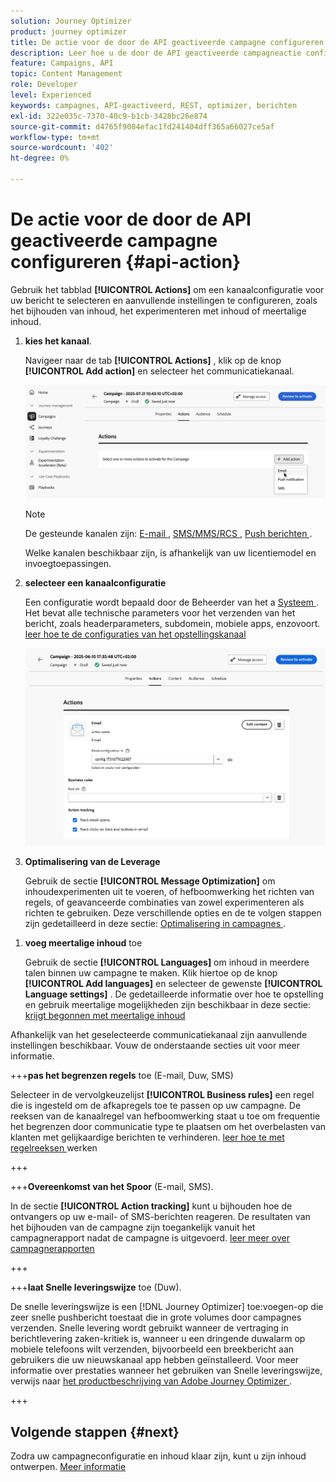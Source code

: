 ```yaml
---
solution: Journey Optimizer
product: journey optimizer
title: De actie voor de door de API geactiveerde campagne configureren
description: Leer hoe u de door de API geactiveerde campagneactie configureert.
feature: Campaigns, API
topic: Content Management
role: Developer
level: Experienced
keywords: campagnes, API-geactiveerd, REST, optimizer, berichten
exl-id: 322e035c-7370-40c9-b1cb-3428bc26e874
source-git-commit: d4765f9084efac1fd241404dff365a66027ce5af
workflow-type: tm+mt
source-wordcount: '402'
ht-degree: 0%

---
```


# De actie voor de door de API geactiveerde campagne configureren {#api-action}

Gebruik het tabblad **[!UICONTROL Actions]** om een kanaalconfiguratie voor uw bericht te selecteren en aanvullende instellingen te configureren, zoals het bijhouden van inhoud, het experimenteren met inhoud of meertalige inhoud.

1. **kies het kanaal**.

   Navigeer naar de tab **[!UICONTROL Actions]** , klik op de knop **[!UICONTROL Add action]** en selecteer het communicatiekanaal.

   ![](assets/api-triggered-channel.png)

   >[!NOTE]
   >
   >De gesteunde kanalen zijn: [ E-mail ](../email/get-started-email.md), [ SMS/MMS/RCS ](../sms/get-started-sms.md), [ Push berichten ](../push/get-started-push.md).
   >
   >Welke kanalen beschikbaar zijn, is afhankelijk van uw licentiemodel en invoegtoepassingen.

1. **selecteer een kanaalconfiguratie**

   Een configuratie wordt bepaald door de Beheerder van het a [ Systeem ](../start/path/administrator.md). Het bevat alle technische parameters voor het verzenden van het bericht, zoals headerparameters, subdomein, mobiele apps, enzovoort. [ leer hoe te de configuraties van het opstellingskanaal ](../configuration/channel-surfaces.md)

   ![](assets/create-campaign-action.png)

1. **Optimalisering van de Leverage**

   Gebruik de sectie **[!UICONTROL Message Optimization]** om inhoudexperimenten uit te voeren, of hefboomwerking het richten van regels, of geavanceerde combinaties van zowel experimenteren als richten te gebruiken. Deze verschillende opties en de te volgen stappen zijn gedetailleerd in deze sectie: [ Optimalisering in campagnes ](campaigns-message-optimization.md).
<!--
1. **Create a content experiment**

    Use the **[!UICONTROL Content experiment]** section to define multiple delivery treatments in order to measure which one performs best for your target audience. Click the **[!UICONTROL Create experiment]** button then follow the steps detailed in this section: [Create a content experiment](../content-management/content-experiment.md).-->

1. **voeg meertalige inhoud** toe

   Gebruik de sectie **[!UICONTROL Languages]** om inhoud in meerdere talen binnen uw campagne te maken. Klik hiertoe op de knop **[!UICONTROL Add languages]** en selecteer de gewenste **[!UICONTROL Language settings]** . De gedetailleerde informatie over hoe te opstelling en gebruik meertalige mogelijkheden zijn beschikbaar in deze sectie: [ krijgt begonnen met meertalige inhoud ](../content-management/multilingual-gs.md)

Afhankelijk van het geselecteerde communicatiekanaal zijn aanvullende instellingen beschikbaar. Vouw de onderstaande secties uit voor meer informatie.

+++**pas het begrenzen regels** toe (E-mail, Duw, SMS)

Selecteer in de vervolgkeuzelijst **[!UICONTROL Business rules]** een regel die is ingesteld om de afkapregels toe te passen op uw campagne. De reeksen van de kanaalregel van hefboomwerking staat u toe om frequentie het begrenzen door communicatie type te plaatsen om het overbelasten van klanten met gelijkaardige berichten te verhinderen. [ leer hoe te met regelreeksen ](../conflict-prioritization/rule-sets.md) werken

+++

+++**Overeenkomst van het Spoor** (E-mail, SMS).

In de sectie **[!UICONTROL Action tracking]** kunt u bijhouden hoe de ontvangers op uw e-mail- of SMS-berichten reageren. De resultaten van het bijhouden van de campagne zijn toegankelijk vanuit het campagnerapport nadat de campagne is uitgevoerd. [ leer meer over campagnerapporten ](../reports/campaign-global-report-cja.md)

+++

+++**laat Snelle leveringswijze** toe (Duw).

De snelle leveringswijze is een [!DNL Journey Optimizer] toe:voegen-op die zeer snelle pushbericht toestaat die in grote volumes door campagnes verzenden. Snelle levering wordt gebruikt wanneer de vertraging in berichtlevering zaken-kritiek is, wanneer u een dringende duwalarm op mobiele telefoons wilt verzenden, bijvoorbeeld een breekbericht aan gebruikers die uw nieuwskanaal app hebben geïnstalleerd. Voor meer informatie over prestaties wanneer het gebruiken van Snelle leveringswijze, verwijs naar [ het productbeschrijving van Adobe Journey Optimizer ](https://helpx.adobe.com/legal/product-descriptions/adobe-journey-optimizer.html).

+++

## Volgende stappen {#next}

Zodra uw campagneconfiguratie en inhoud klaar zijn, kunt u zijn inhoud ontwerpen. [Meer informatie](api-triggered-campaign-content.md)
